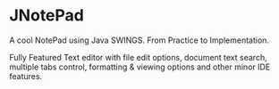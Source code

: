 # JNotePad
A cool NotePad using Java SWINGS. From Practice to Implementation.

Fully Featured Text editor with file edit options, document text search, multiple tabs control, formatting & viewing options and other minor IDE features.
